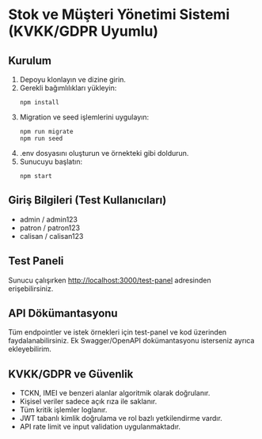 # Stok ve Müşteri Yönetimi Sistemi (KVKK/GDPR Uyumlu)

## Kurulum
1. Depoyu klonlayın ve dizine girin.
2. Gerekli bağımlılıkları yükleyin:
   ```
   npm install
   ```
3. Migration ve seed işlemlerini uygulayın:
   ```
   npm run migrate
   npm run seed
   ```
4. .env dosyasını oluşturun ve örnekteki gibi doldurun.
5. Sunucuyu başlatın:
   ```
   npm start
   ```

## Giriş Bilgileri (Test Kullanıcıları)
- admin / admin123
- patron / patron123
- calisan / calisan123

## Test Paneli
Sunucu çalışırken [http://localhost:3000/test-panel](http://localhost:3000/test-panel) adresinden erişebilirsiniz.

## API Dökümantasyonu
Tüm endpointler ve istek örnekleri için test-panel ve kod üzerinden faydalanabilirsiniz. Ek Swagger/OpenAPI dokümantasyonu isterseniz ayrıca ekleyebilirim.

## KVKK/GDPR ve Güvenlik
- TCKN, IMEI ve benzeri alanlar algoritmik olarak doğrulanır.
- Kişisel veriler sadece açık rıza ile saklanır.
- Tüm kritik işlemler loglanır.
- JWT tabanlı kimlik doğrulama ve rol bazlı yetkilendirme vardır.
- API rate limit ve input validation uygulanmaktadır.